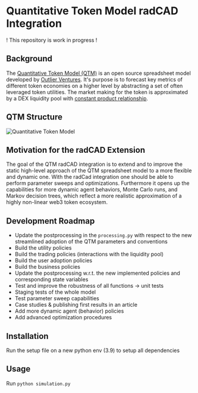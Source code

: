 # Quantitative Token Model radCAD Integration

! This repository is work in progress !

## Background

The [Quantitative Token Model (QTM)](https://outlierventures.io/quantitative-token-model-a-data-driven-approach-to-stay-ahead-of-the-game/) is an open source spreadsheet model developed by [Outlier Ventures](https://outlierventures.io/). It's purpose is to forecast key metrics of different token economies on a higher level by abstracting a set of often leveraged token utilities. The market making for the token is approximated by a DEX liquidity pool with [constant product relationship](https://balancer.fi/whitepaper.pdf).

## QTM Structure

![Quantitative Token Model](https://github.com/achimstruve/QTM-Interface/blob/restructuring_branch/images/Quantitative_Token_Model_Abstraction.jpeg?raw=true)

## Motivation for the radCAD Extension

The goal of the QTM radCAD integration is to extend and to improve the static high-level approach of the QTM spreadsheet model to a more flexible and dynamic one. With the radCad integration one should be able to perform parameter sweeps and optimizations. Furthermore it opens up the capabilities for more dynamic agent behaviors, Monte Carlo runs, and Markov decision trees, which reflect a more realistic approximation of a highly non-linear web3 token ecosystem.

## Development Roadmap

- Update the postprocessing in the `processing.py` with respect to the new streamlined adoption of the QTM parameters and conventions
- Build the utility policies
- Build the trading policies (interactions with the liquidity pool)
- Build the user adoption policies
- Build the business policies
- Update the postprocessing w.r.t. the new implemented policies and corresponding state variables
- Test and improve the robustness of all functions -> unit tests
- Staging tests of the whole model
- Test parameter sweep capabilities
- Case studies & publishing first results in an article
- Add more dynamic agent (behavior) policies
- Add advanced optimization procedures

## Installation

Run the setup file on a new python env (3.9) to setup all dependencies

## Usage

Run `python simulation.py`
